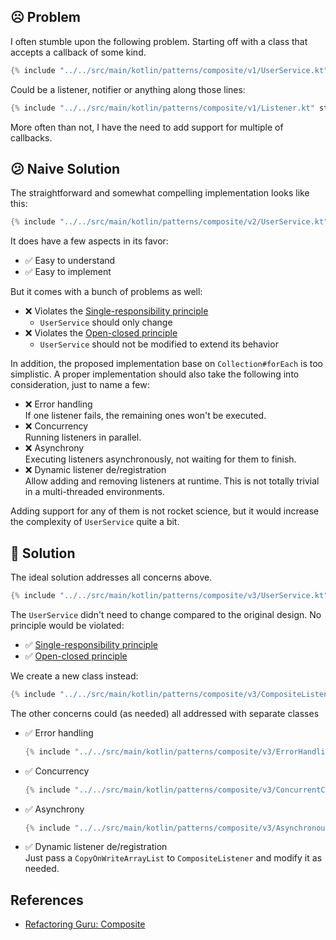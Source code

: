## ☹️ Problem

I often stumble upon the following problem.
Starting off with a class that accepts a callback of some kind.

```kotlin
{% include "../../src/main/kotlin/patterns/composite/v1/UserService.kt" start="start" %}
```

Could be a listener, notifier or anything along those lines:

```kotlin
{% include "../../src/main/kotlin/patterns/composite/v1/Listener.kt" start="start" %}
```

More often than not, I have the need to add support for multiple of callbacks.

## 😕 Naive Solution

The straightforward and somewhat compelling implementation looks like this: 

```kotlin
{% include "../../src/main/kotlin/patterns/composite/v2/UserService.kt" start="start" %}
```

It does have a few aspects in its favor:

* ✅ Easy to understand
* ✅ Easy to implement

But it comes with a bunch of problems as well:

* ❌ Violates the [Single-responsibility principle](https://en.wikipedia.org/wiki/Single-responsibility_principle)
    * `UserService` should only change 
* ❌ Violates the [Open-closed principle](https://en.wikipedia.org/wiki/Open%E2%80%93closed_principle)
    * `UserService` should not be modified to extend its behavior 

In addition, the proposed implementation base on `Collection#forEach` is too simplistic.
A proper implementation should also take the following into consideration,
just to name a few:

* ❌ Error handling  
  If one listener fails, the remaining ones won't be executed.
* ❌ Concurrency  
  Running listeners in parallel.
* ❌ Asynchrony  
  Executing listeners asynchronously, not waiting for them to finish.
* ❌ Dynamic listener de/registration  
  Allow adding and removing listeners at runtime.
  This is not totally trivial in a multi-threaded environments.

Adding support for any of them is not rocket science, but it would increase
the complexity of `UserService` quite a bit.

## 🙂 Solution

The ideal solution addresses all concerns above.

```kotlin
{% include "../../src/main/kotlin/patterns/composite/v3/UserService.kt" start="start" %}
```

The `UserService` didn't need to change compared to the original design.
No principle would be violated:

* ✅ [Single-responsibility principle](https://en.wikipedia.org/wiki/Single-responsibility_principle)
* ✅ [Open-closed principle](https://en.wikipedia.org/wiki/Open%E2%80%93closed_principle)

We create a new class instead:

```kotlin
{% include "../../src/main/kotlin/patterns/composite/v3/CompositeListener.kt" start="start" %}
```

The other concerns could (as needed) all addressed with separate classes

* ✅ Error handling  
  ```kotlin
  {% include "../../src/main/kotlin/patterns/composite/v3/ErrorHandlingListener.kt" start="start" %}
  ```
* ✅ Concurrency
  ```kotlin
  {% include "../../src/main/kotlin/patterns/composite/v3/ConcurrentCompositeListener.kt" start="start" %}
  ```
* ✅ Asynchrony
  ```kotlin
  {% include "../../src/main/kotlin/patterns/composite/v3/AsynchronousListener.kt" start="start" %}
  ```
* ✅ Dynamic listener de/registration  
  Just pass a `CopyOnWriteArrayList` to `CompositeListener` and modify it as needed.

## References

* [Refactoring Guru: Composite](https://refactoring.guru/design-patterns/composite)
